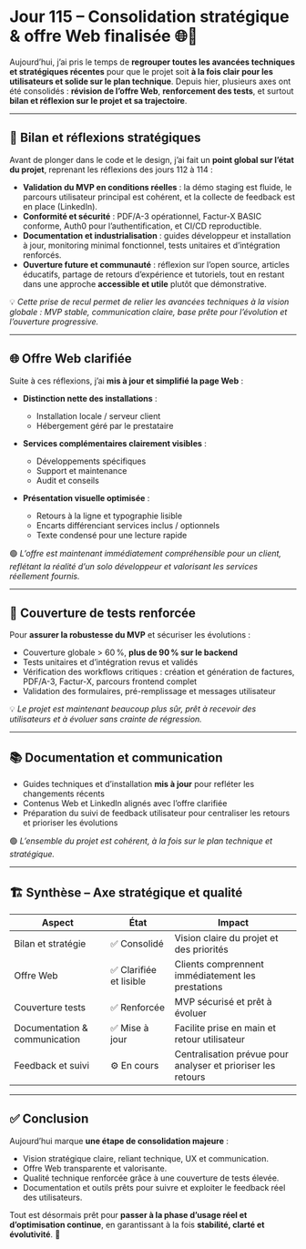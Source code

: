 # Jour 115 – Consolidation stratégique & offre Web finalisée 🌐🧠

Aujourd’hui, j’ai pris le temps de **regrouper toutes les avancées techniques et stratégiques récentes** pour que le projet soit **à la fois clair pour les utilisateurs et solide sur le plan technique**. Depuis hier, plusieurs axes ont été consolidés : **révision de l’offre Web**, **renforcement des tests**, et surtout **bilan et réflexion sur le projet et sa trajectoire**.

---

## 🧭 Bilan et réflexions stratégiques

Avant de plonger dans le code et le design, j’ai fait un **point global sur l’état du projet**, reprenant les réflexions des jours 112 à 114 :

* **Validation du MVP en conditions réelles** : la démo staging est fluide, le parcours utilisateur principal est cohérent, et la collecte de feedback est en place (LinkedIn).
* **Conformité et sécurité** : PDF/A-3 opérationnel, Factur-X BASIC conforme, Auth0 pour l’authentification, et CI/CD reproductible.
* **Documentation et industrialisation** : guides développeur et installation à jour, monitoring minimal fonctionnel, tests unitaires et d’intégration renforcés.
* **Ouverture future et communauté** : réflexion sur l’open source, articles éducatifs, partage de retours d’expérience et tutoriels, tout en restant dans une approche **accessible et utile** plutôt que démonstrative.

💡 *Cette prise de recul permet de relier les avancées techniques à la vision globale : MVP stable, communication claire, base prête pour l’évolution et l’ouverture progressive.*

---

## 🌐 Offre Web clarifiée

Suite à ces réflexions, j’ai **mis à jour et simplifié la page Web** :

* **Distinction nette des installations** :

  * Installation locale / serveur client
  * Hébergement géré par le prestataire
* **Services complémentaires clairement visibles** :

  * Développements spécifiques
  * Support et maintenance
  * Audit et conseils
* **Présentation visuelle optimisée** :

  * Retours à la ligne et typographie lisible
  * Encarts différenciant services inclus / optionnels
  * Texte condensé pour une lecture rapide

🟢 *L’offre est maintenant immédiatement compréhensible pour un client, reflétant la réalité d’un solo développeur et valorisant les services réellement fournis.*

---

## 🧪 Couverture de tests renforcée

Pour **assurer la robustesse du MVP** et sécuriser les évolutions :

* Couverture globale > 60 %, **plus de 90 % sur le backend**
* Tests unitaires et d’intégration revus et validés
* Vérification des workflows critiques : création et génération de factures, PDF/A-3, Factur-X, parcours frontend complet
* Validation des formulaires, pré-remplissage et messages utilisateur

💡 *Le projet est maintenant beaucoup plus sûr, prêt à recevoir des utilisateurs et à évoluer sans crainte de régression.*

---

## 📚 Documentation et communication

* Guides techniques et d’installation **mis à jour** pour refléter les changements récents
* Contenus Web et LinkedIn alignés avec l’offre clarifiée
* Préparation du suivi de feedback utilisateur pour centraliser les retours et prioriser les évolutions

🟢 *L’ensemble du projet est cohérent, à la fois sur le plan technique et stratégique.*

---

## 🏗 Synthèse – Axe stratégique et qualité

| Aspect                        | État                   | Impact                                                       |
| ----------------------------- | ---------------------- | ------------------------------------------------------------ |
| Bilan et stratégie            | ✅ Consolidé            | Vision claire du projet et des priorités                     |
| Offre Web                     | ✅ Clarifiée et lisible | Clients comprennent immédiatement les prestations            |
| Couverture tests              | ✅ Renforcée            | MVP sécurisé et prêt à évoluer                               |
| Documentation & communication | ✅ Mise à jour          | Facilite prise en main et retour utilisateur                 |
| Feedback et suivi             | ⚙️ En cours            | Centralisation prévue pour analyser et prioriser les retours |

---

## ✅ Conclusion

Aujourd’hui marque **une étape de consolidation majeure** :

* Vision stratégique claire, reliant technique, UX et communication.
* Offre Web transparente et valorisante.
* Qualité technique renforcée grâce à une couverture de tests élevée.
* Documentation et outils prêts pour suivre et exploiter le feedback réel des utilisateurs.

Tout est désormais prêt pour **passer à la phase d’usage réel et d’optimisation continue**, en garantissant à la fois **stabilité, clarté et évolutivité**. 🚀
